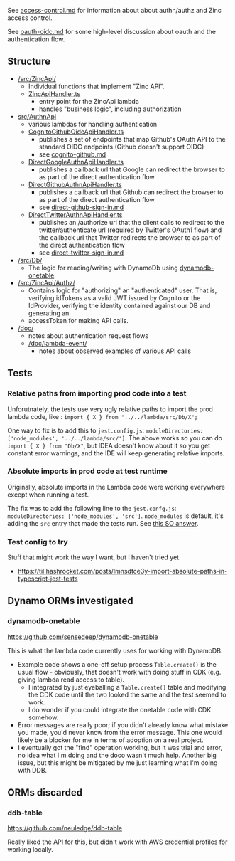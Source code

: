 See [access-control.md](/doc/access-control.md) for information about about
authn/authz and Zinc access control.

See [oauth-oidc.md](/doc/oauth-oidc.md) for some high-level discussion about
oauth and the authentication flow.

## Structure

* [/src/ZincApi/](src/ZincApi)
  * Individual functions that implement "Zinc API".
  * [ZincApiHandler.ts](src/ZincApi/ZincApiHandler.ts)
    * entry point for the ZincApi lambda
    * handles "business logic", including authorization
* [src/AuthnApi](src/AuthnApi)
  * various lambdas for handling authentication
  * [CognitoGithubOidcApiHandler.ts](src/AuthnApi/CognitoGithubOidcApiHandler.ts)
    * publishes a set of endpoints that map Github's OAuth API to the 
    standard OIDC endpoints (Github doesn't support OIDC)
    * see [cognito-github.md](/aws-infra/lambda/doc/cognito-github.md)
  * [DirectGoogleAuthnApiHandler.ts](src/AuthnApi/DirectGoogleAuthnApiHandler.ts)
    * publishes a callback url that Google can redirect the browser to as part
    of the direct authentication flow
  * [DirectGithubAuthnApiHandler.ts](src/AuthnApi/DirectGithubAuthnApiHandler.ts)
    * publishes a callback url that Github can redirect the browser to as part
    of the direct authentication flow
    * see [direct-github-sign-in.md](/aws-infra/lambda/doc/direct-github-sign-in.md)
  * [DirectTwitterAuthnApiHandler.ts](src/AuthnApi/DirectTwitterAuthnApiHandler.ts)
    * publishes an /authorize url that the client calls to redirect to the twitter/authenticate url
      (required by Twitter's OAuth1 flow) and the callback url that Twitter 
      redirects the browser to as part of the direct authentication flow
    * see [direct-twitter-sign-in.md](/aws-infra/lambda/doc/direct-twitter-sign-in.md)
* [/src/Db/](src/Db)
  * The logic for reading/writing with DynamoDb using 
  [dynamodb-onetable](https://github.com/sensedeep/dynamodb-onetable).
* [/src/ZincApi/Authz/](src/ZincApi/Authz)
  * Contains logic for "authorizing" an "authenticated" user.  That is,
  verifying idTokens as a valid JWT issued by Cognito or the IdProvider, 
    verifying the identity contained against our DB and generating an 
  * accessToken for making API calls.
* [/doc/](doc)
  * notes about authentication request flows
  * [/doc/lambda-event/](doc/lambda-event)
    * notes about observed examples of various API calls


## Tests

### Relative paths from importing prod code into a test
Unforutnately, the tests use very ugly relative paths to import the prod lambda 
code, like : `import { X } from "../../lambda/src/Db/X";` 

One way to fix is to add this to `jest.config.js`:
`moduleDirectories: ['node_modules', '../../lambda/src/']`.
The above works so you can do `import { X } from "Db/X"`, but IDEA doesn't 
know about it so you get constant error warnings, and the IDE will keep 
generating relative imports.

### Absolute imports in prod code at test runtime

Originally, absolute imports in the Lambda code were working everywhere except
when running a test.

The fix was to add the following line to the `jest.confg.js`:
`moduleDirectories: ['node_modules', 'src']`.
`node_modules` is default, it's adding the `src` entry that made the tests run.
See [this SO answer](https://stackoverflow.com/a/51174924/924597).

### Test config to try

Stuff that might work the way I want, but I haven't tried yet.

* https://til.hashrocket.com/posts/lmnsdtce3y-import-absolute-paths-in-typescript-jest-tests


## Dynamo ORMs investigated

### dynamodb-onetable

https://github.com/sensedeep/dynamodb-onetable

This is what the lambda code currently uses for working with DynamoDB.

* Example code shows a one-off setup process `Table.create()` is the usual 
flow - obviously, that doesn't work with doing stuff in CDK (e.g. giving 
lambda read access to table).
  * I integrated by just eyeballing a `Table.create()` table and modifying the 
  CDK code until the two looked the same and the test seemed to work.
  * I do wonder if you could integrate the onetable code with CDK somehow.
* Error messages are really poor; if you didn't already know what mistake
you made, you'd never know from the error message.  This one would likely
be a blocker for me in terms of adoption on a real project.
* I eventually got the "find" operation working, but it was trial and error,
no idea what I'm doing and the doco wasn't much help.  Another big issue, but
this might be mitigated by me just learning what I'm doing with DDB.


## ORMs discarded

### ddb-table
https://github.com/neuledge/ddb-table

Really liked the API for this, but didn't work with AWS credential profiles
for working locally.

